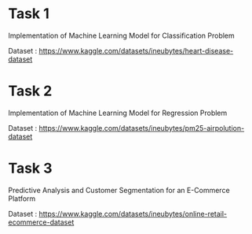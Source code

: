 
# Task 1
Implementation of Machine Learning Model for Classification Problem

Dataset : https://www.kaggle.com/datasets/ineubytes/heart-disease-dataset

# Task 2
Implementation of Machine Learning Model for Regression Problem

Dataset : https://www.kaggle.com/datasets/ineubytes/pm25-airpolution-dataset

# Task 3
Predictive Analysis and Customer Segmentation for an E-Commerce Platform

Dataset : https://www.kaggle.com/datasets/ineubytes/online-retail-ecommerce-dataset
